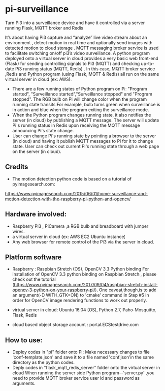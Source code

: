 # pi-surveillance
Turn Pi3 into a surveillance device and have it controlled via a server running Flask, MQTT broker and Redis

 It’s about having Pi3 capture and “analyze” live video stream about an environment , detect motion in real time and optionally send images with detected motion to cloud storage . MQTT messaging broker service is used to facilitate switching on/off pi3’s video surveillance. A python program deployed onto a virtual server in cloud provides a very basic  web front-end (Flask) for sending controlling signals to Pi3 (MQTT) and checking up-to-date Pi3 running status (MQTT, Redis) . In this case, MQTT broker service ,Redis and Python program (using Flask, MQTT & Redis) all run on the same virtual server in cloud (ex: AWS). 
 * There are a few running states of Python program on Pi: "Program started", "Surveillance started","Surveillance stopped" and "Program stopped". The RGB bulb on Pi will change color when the program running state transits.For example, bulb turns green when surveillance is in action and blue when the program exiting the surveillance mode.
 * When the Python program changes running state, it also notifies the server (in cloud) by publishing a MQTT message. The server will update Pi's running status in Redis upon receiving the MQTT message announcing Pi's state change.
 * User can change Pi's running state by pointing a browser to the server (in cloud) and having it publish MQTT messages to Pi for it to change state. User can check out current Pi's running state through a web page on the server (in cloud).
 
## Credits
* The motion detection python code is based on a tutorial of pyimagesearch.com:  

https://www.pyimagesearch.com/2015/06/01/home-surveillance-and-motion-detection-with-the-raspberry-pi-python-and-opencv/

## Hardware involved:
* Raspberry Pi3 , PiCamera ,a RGB bulb and breadboard with jumper wires.
* a virtual server in cloud (ex: AWS EC2 Ubuntu instance)
* Any web browser for remote control of the Pi3 via the server in cloud.

## Platform software
* Raspberry : Raspbian Stretch (OS), OpenCV 3.3 Python binding 
  For installation of OpenCV 3.3 python binding on Raspbian Stretch , please check out the tutorial (https://www.pyimagesearch.com/2017/09/04/raspbian-stretch-install-opencv-3-python-on-your-raspberry-pi/). One caveat,though,is to add an argument(-D WITH_GTK=ON) to 'cmake' command  in Step #5 in order for OpenCV image rendering functions to work out properly.

* virtual server in cloud: Ubuntu 16.04 (OS), Python 2.7,  Paho-Mosquitto, Flask, Redis
* cloud based object storage account : portal.ECStestdrive.com

## How to use:
* Deploy codes in "pi" folder onto Pi; 
   Make necessary changes to file 'conf-template.json' and save it to a file named 'conf.json'in the same directory as the python codes. 
* Deply codes in "flask_mqtt_redis_server" folder onto the virtual server in cloud
   When running the server side Python program--'server.py' ,you need to provide MQTT broker service user id and password as arguments.

